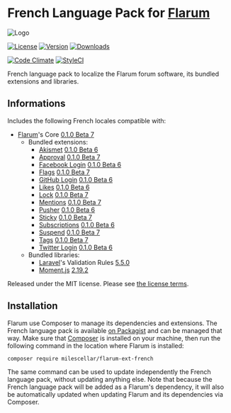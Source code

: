 # French Language Pack for [Flarum](http://flarum.org/)

![Logo](http://i.cubeupload.com/0G6xQ9.png)

[![License](https://img.shields.io/badge/license-MIT-blue.svg)](https://opensource.org/licenses/MIT) [![Version](https://img.shields.io/badge/version-1.1.0-green.svg)](https://github.com/milescellar/flarum-ext-french/releases/tag/v1.1.0) [![Downloads](https://img.shields.io/packagist/dt/milescellar/flarum-ext-french.svg)](https://packagist.org/packages/milescellar/flarum-ext-french)

[![Code Climate](https://codeclimate.com/github/milescellar/flarum-ext-french/badges/gpa.svg)](https://codeclimate.com/github/milescellar/flarum-ext-french) [![StyleCI](https://styleci.io/repos/70081209/shield?style=flat&branch=master)](https://styleci.io/repos/70081209)

French language pack to localize the Flarum forum software, its bundled extensions and libraries.

## Informations

Includes the following French locales compatible with:

- [Flarum](https://github.com/flarum/core)'s Core [0.1.0 Beta 7](https://github.com/flarum/core/releases/tag/v0.1.0-beta.7)
  - Bundled extensions:
    - [Akismet](https://github.com/flarum/flarum-ext-akismet) [0.1.0 Beta 6](https://github.com/flarum/flarum-ext-akismet/releases/tag/v0.1.0-beta.6)
    - [Approval](https://github.com/flarum/flarum-ext-approval) [0.1.0 Beta 7](https://github.com/flarum/flarum-ext-approval/releases/tag/v0.1.0-beta.7)
    - [Facebook Login](https://github.com/flarum/flarum-ext-auth-facebook) [0.1.0 Beta 6](https://github.com/flarum/flarum-ext-auth-facebook/releases/tag/v0.1.0-beta.6)
    - [Flags](https://github.com/flarum/flarum-ext-flags) [0.1.0 Beta 7](https://github.com/flarum/flarum-ext-flags/releases/tag/v0.1.0-beta.7)
    - [GitHub Login](https://github.com/flarum/flarum-ext-auth-github) [0.1.0 Beta 6](https://github.com/flarum/flarum-ext-auth-github/releases/tag/v0.1.0-beta.6)
    - [Likes](https://github.com/flarum/flarum-ext-likes) [0.1.0 Beta 6](https://github.com/flarum/flarum-ext-likes/releases/tag/v0.1.0-beta.6)
    - [Lock](https://github.com/flarum/flarum-ext-lock) [0.1.0 Beta 7](https://github.com/flarum/flarum-ext-lock/releases/tag/v0.1.0-beta.7)
    - [Mentions](https://github.com/flarum/flarum-ext-mentions) [0.1.0 Beta 7](https://github.com/flarum/flarum-ext-mentions/releases/tag/v0.1.0-beta.7)
    - [Pusher](https://github.com/flarum/flarum-ext-pusher) [0.1.0 Beta 6](https://github.com/flarum/flarum-ext-pusher/releases/tag/v0.1.0-beta.6)
    - [Sticky](https://github.com/flarum/flarum-ext-sticky) [0.1.0 Beta 7](https://github.com/flarum/flarum-ext-sticky/releases/tag/v0.1.0-beta.7)
    - [Subscriptions](https://github.com/flarum/flarum-ext-subscriptions) [0.1.0 Beta 6](https://github.com/flarum/flarum-ext-subscriptions/releases/tag/v0.1.0-beta.6)
    - [Suspend](https://github.com/flarum/flarum-ext-suspend) [0.1.0 Beta 7](https://github.com/flarum/flarum-ext-suspend/releases/tag/v0.1.0-beta.7)
    - [Tags](https://github.com/flarum/flarum-ext-tags) [0.1.0 Beta 7](https://github.com/flarum/flarum-ext-tags/releases/tag/v0.1.0-beta.7)
    - [Twitter Login](https://github.com/flarum/flarum-ext-auth-twitter) [0.1.0 Beta 6](https://github.com/flarum/flarum-ext-auth-twitter/releases/tag/v0.1.0-beta.6)
  - Bundled libraries:
    - [Laravel](https://github.com/laravel/laravel)'s Validation Rules [5.5.0](https://github.com/laravel/laravel/releases/tag/v5.5.0)
    - [Moment.js](https://github.com/moment/moment) [2.19.2](https://github.com/moment/moment/releases/tag/2.19.2)

Released under the MIT license. Please see [the license terms](https://github.com/milescellar/flarum-ext-french/blob/master/LICENSE).

## Installation

Flarum use Composer to manage its dependencies and extensions. The French language pack is available [on Packagist](https://packagist.org/packages/milescellar/flarum-ext-french) and can be managed that way. Make sure that [Composer](https://getcomposer.org/) is installed on your machine, then run the following command in the location where Flarum is installed:

```shell
composer require milescellar/flarum-ext-french
```

The same command can be used to update independently the French language pack, without updating anything else. Note that because the French language pack will be added as a Flarum's dependency, it will also be automatically updated when updating Flarum and its dependencies via Composer.
